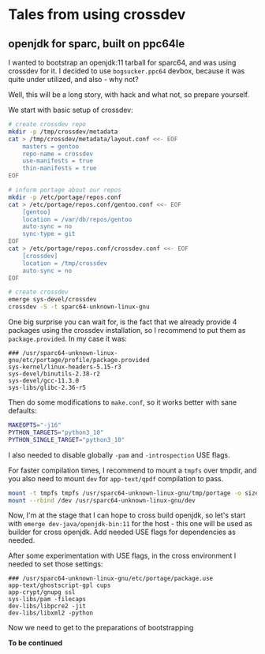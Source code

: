 # Tales from using crossdev

## openjdk for sparc, built on ppc64le

I wanted to bootstrap an openjdk:11 tarball for sparc64, and was using crossdev
for it. I decided to use `bogsucker.ppc64` devbox, because it was quite under
utilized, and also - why not?

Well, this will be a long story, with hack and what not, so prepare yourself.

We start with basic setup of crossdev:

```bash
# create crossdev repo
mkdir -p /tmp/crossdev/metadata
cat > /tmp/crossdev/metadata/layout.conf <<- EOF
    masters = gentoo
    repo-name = crossdev
    use-manifests = true
    thin-manifests = true
EOF

# inform portage about our repos
mkdir -p /etc/portage/repos.conf
cat > /etc/portage/repos.conf/gentoo.conf <<- EOF
    [gentoo]
    location = /var/db/repos/gentoo
    auto-sync = no
    sync-type = git
EOF
cat > /etc/portage/repos.conf/crossdev.conf <<- EOF
    [crossdev]
    location = /tmp/crossdev
    auto-sync = no
EOF

# create crossdev
emerge sys-devel/crossdev
crossdev -S -t sparc64-unknown-linux-gnu
```

One big surprise you can wait for, is the fact that we already provide 4
packages using the crossdev installation, so I recommend to put them as
`package.provided`. In my case it was:

```
### /usr/sparc64-unknown-linux-gnu/etc/portage/profile/package.provided
sys-kernel/linux-headers-5.15-r3
sys-devel/binutils-2.38-r2
sys-devel/gcc-11.3.0
sys-libs/glibc-2.36-r5
```

Then do some modifications to `make.conf`, so it works better with sane
defaults:

```bash
MAKEOPTS="-j16"
PYTHON_TARGETS="python3_10"
PYTHON_SINGLE_TARGET="python3_10"
```

I also needed to disable globally `-pam` and `-introspection` USE flags.

For faster compilation times, I recommend to mount a `tmpfs` over tmpdir, and
you also need to mount `dev` for `app-text/qpdf` compilation to pass.

```bash
mount -t tmpfs tmpfs /usr/sparc64-unknown-linux-gnu/tmp/portage -o size=20G
mount --rbind /dev /usr/sparc64-unknown-linux-gnu/dev
```

Now, I'm at the stage that I can hope to cross build openjdk, so let's start
with `emerge dev-java/openjdk-bin:11` for the host - this one will be used as
builder for cross openjdk. Add needed USE flags for dependencies as needed.

After some experimentation with USE flags, in the cross environment I needed to
set those settings:

```
### /usr/sparc64-unknown-linux-gnu/etc/portage/package.use
app-text/ghostscript-gpl cups
app-crypt/gnupg ssl
sys-libs/pam -filecaps
dev-libs/libpcre2 -jit
dev-libs/libxml2 -python
```

Now we need to get to the preparations of bootstrapping

**To be continued**
